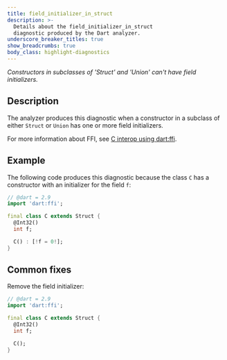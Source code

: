 ```yaml
---
title: field_initializer_in_struct
description: >-
  Details about the field_initializer_in_struct
  diagnostic produced by the Dart analyzer.
underscore_breaker_titles: true
show_breadcrumbs: true
body_class: highlight-diagnostics
---
```


_Constructors in subclasses of 'Struct' and 'Union' can't have field
initializers._

## Description

The analyzer produces this diagnostic when a constructor in a subclass of
either `Struct` or `Union` has one or more field initializers.

For more information about FFI, see [C interop using dart:ffi][ffi].

## Example

The following code produces this diagnostic because the class `C` has a
constructor with an initializer for the field `f`:

```dart
// @dart = 2.9
import 'dart:ffi';

final class C extends Struct {
  @Int32()
  int f;

  C() : [!f = 0!];
}
```

## Common fixes

Remove the field initializer:

```dart
// @dart = 2.9
import 'dart:ffi';

final class C extends Struct {
  @Int32()
  int f;

  C();
}
```

[ffi]: /interop/c-interop
